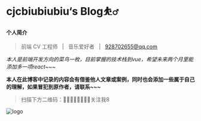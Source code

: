 # cjcbiubiubiu‘s Blog⛹️‍♂️

#### 个人简介

> 前端 CV 工程师&nbsp;&nbsp; | &nbsp;&nbsp;音乐爱好者&nbsp;&nbsp; | &nbsp;&nbsp;928702655@qq.com

*本人是前端开发方向的菜鸟一枚，目前掌握的技术栈到vue，希望未来两个月里能添加多一项react~~~*

**本人在此博客中记录的内容会有借鉴他人文章或案例，同时也会添加一些属于自己的理解，如果冒犯到原作者，请联系~~~**

> 扫描下方二维码：🍖🍕🍔🍟🌭🍿🧂🥓关注我8

![logo](./_media/wx.png ':size=262×224')
